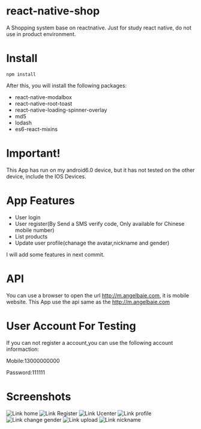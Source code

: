 # react-native-shop
A Shopping system base on  reactnative. Just for study react native, do not use in product environment.

# Install
```
npm install
```

After this, you will install the following packages:
* react-native-modalbox
* react-native-root-toast
* react-native-loading-spinner-overlay
* md5
* lodash
* es6-react-mixins

# Important!

This App has run on my android6.0 device, but it has not tested on the other device, include the IOS Devices.

# App Features

* User login
* User register(By Send a SMS verify code, Only available for Chinese mobile number)
* List products
* Update user profile(chanage the avatar,nickname and gender)

I will add some features in next commit.

# API

You can use a browser to open the url http://m.angelbaie.com, it is mobile website. This App use the api same as the http://m.angelbaie.com

# User Account For Testing

If you can not register a account,you can use the following account informaction:

Mobile:13000000000

Password:111111

# Screenshots

 ![Link home](http://www.tapy.org/articles/wp-content/uploads/2016/03/Screenshot_2016-03-31-18-08-05-169x300.jpg)
 ![Link Register](http://www.tapy.org/articles/wp-content/uploads/2016/03/Screenshot_2016-03-31-18-09-35-169x300.jpg)
 ![Link Ucenter](http://www.tapy.org/articles/wp-content/uploads/2016/03/Screenshot_2016-03-31-10-17-50-169x300.jpg)
 ![Link profile](http://www.tapy.org/articles/wp-content/uploads/2016/03/Screenshot_2016-03-31-10-17-57-169x300.jpg)
 ![Link change gender](http://www.tapy.org/articles/wp-content/uploads/2016/03/Screenshot_2016-03-31-18-11-08-169x300.jpg)
 ![Link upload](http://www.tapy.org/articles/wp-content/uploads/2016/03/Screenshot_2016-03-31-10-18-46-169x300.jpg)
 ![Link nickname](http://www.tapy.org/articles/wp-content/uploads/2016/03/Screenshot_2016-03-31-18-10-59-169x300.jpg)
